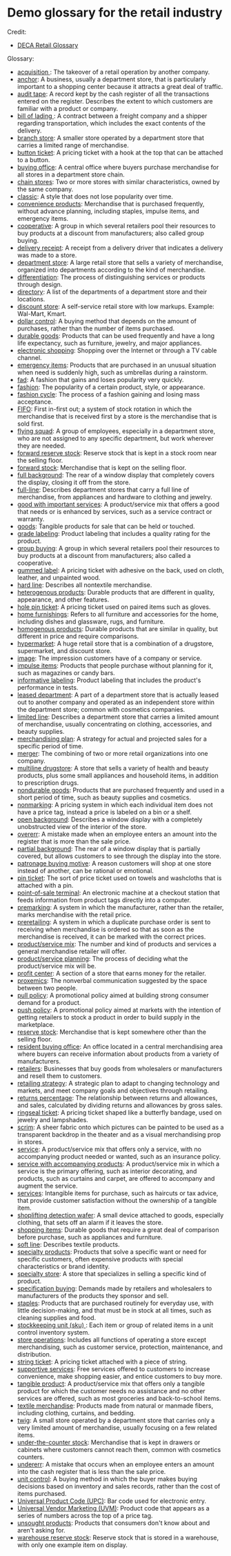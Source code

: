 # Demo glossary for the retail industry

Credit:

* [DECA Retail Glossary](http://www.glencoe.com/sec/marketingeducation/retailing/students/deca_glossary.php/)

Glossary:

* [acquisition ](TODO): The takeover of a retail operation by another company.
* [anchor](TODO):  A business, usually a department store, that is particularly important to a shopping center because it attracts a great deal of traffic. 
* [audit tape](TODO): A record kept by the cash register of all the transactions entered on the register. Describes the extent to which customers are familiar with a product or company.
* [bill of lading ](TODO): A contract between a freight company and a shipper regarding transportation, which includes the exact contents of the delivery. 
* [branch store](TODO):  A smaller store operated by a department store that carries a limited range of merchandise. 
* [button ticket](TODO):  A pricing ticket with a hook at the top that can be attached to a button. 
* [buying office](TODO):  A central office where buyers purchase merchandise for all stores in a department store chain.
* [chain stores](TODO):  Two or more stores with similar characteristics, owned by the same company. 
* [classic](TODO):  A style that does not lose popularity over time. 
* [convenience products](TODO):  Merchandise that is purchased frequently, without advance planning, including staples, impulse items, and emergency items. 
* [cooperative](TODO):  A group in which several retailers pool their resources to buy products at a discount from manufacturers; also called group buying. 
* [delivery receipt](TODO):  A receipt from a delivery driver that indicates a delivery was made to a store. 
* [department store](TODO):  A large retail store that sells a variety of merchandise, organized into departments according to the kind of merchandise. 
* [differentiation](TODO):  The process of distinguishing services or products through design. 
* [directory](TODO):  A list of the departments of a department store and their locations. 
* [discount store](TODO):  A self-service retail store with low markups. Example: Wal-Mart, Kmart. 
* [dollar control](TODO):  A buying method that depends on the amount of purchases, rather than the number of items purchased. 
* [durable goods](TODO):  Products that can be used frequently and have a long life expectancy, such as furniture, jewelry, and major appliances. 
* [electronic shopping](TODO):  Shopping over the Internet or through a TV cable channel. 
* [emergency items](TODO):  Products that are purchased in an unusual situation when need is suddenly high, such as umbrellas during a rainstorm.
* [fad](TODO):  A fashion that gains and loses popularity very quickly. 
* [fashion](TODO):  The popularity of a certain product, style, or appearance. 
* [fashion cycle](TODO):  The process of a fashion gaining and losing mass acceptance. 
* [FIFO](TODO):  First in-first out; a system of stock rotation in which the merchandise that is received first by a store is the merchandise that is sold first. 
* [flying squad](TODO):  A group of employees, especially in a department store, who are not assigned to any specific department, but work wherever they are needed. 
* [forward reserve stock](TODO):  Reserve stock that is kept in a stock room near the selling floor. 
* [forward stock](TODO):  Merchandise that is kept on the selling floor. 
* [full background](TODO):  The rear of a window display that completely covers the display, closing it off from the store. 
* [full-line](TODO):  Describes department stores that carry a full line of merchandise, from appliances and hardware to clothing and jewelry. 
* [good with important services](TODO):  A product/service mix that offers a good that needs or is enhanced by services, such as a service contract or warranty. 
* [goods](TODO):  Tangible products for sale that can be held or touched. 
* [grade labeling](TODO):  Product labeling that includes a quality rating for the product. 
* [group buying](TODO):  A group in which several retailers pool their resources to buy products at a discount from manufacturers; also called a cooperative. 
* [gummed label](TODO):  A pricing ticket with adhesive on the back, used on cloth, leather, and unpainted wood. 
* [hard line](TODO):  Describes all nontextile merchandise. 
* [heterogenous products](TODO):  Durable products that are different in quality, appearance, and other features. 
* [hole pin ticket](TODO):  A pricing ticket used on paired items such as gloves. 
* [home furnishings](TODO):  Refers to all furniture and accessories for the home, including dishes and glassware, rugs, and furniture. 
* [homogenous products](TODO):  Durable products that are similar in quality, but different in price and require comparisons. 
* [hypermarket](TODO):  A huge retail store that is a combination of a drugstore, supermarket, and discount store. 
* [image](TODO): The impression customers have of a company or service. 
* [impulse items](TODO):  Products that people purchase without planning for it, such as magazines or candy bars. 
* [informative labeling](TODO):  Product labeling that includes the product's performance in tests. 
* [leased department](TODO):  A part of a department store that is actually leased out to another company and operated as an independent store within the department store; common with cosmetics companies. 
* [limited line](TODO):  Describes a department store that carries a limited amount of merchandise, usually concentrating on clothing, accessories, and beauty supplies. 
* [merchandising plan](TODO):  A strategy for actual and projected sales for a specific period of time. 
* [merger](TODO):  The combining of two or more retail organizations into one company. 
* [multiline drugstore](TODO):  A store that sells a variety of health and beauty products, plus some small appliances and household items, in addition to prescription drugs. 
* [nondurable goods](TODO):  Products that are purchased frequently and used in a short period of time, such as beauty supplies and cosmetics. 
* [nonmarking](TODO):  A pricing system in which each individual item does not have a price tag, instead a price is labeled on a bin or a shelf. 
* [open background](TODO):  Describes a window display with a completely unobstructed view of the interior of the store. 
* [overerr](TODO):  A mistake made when an employee enters an amount into the register that is more than the sale price. 
* [partial background](TODO):  The rear of a window display that is partially covered, but allows customers to see through the display into the store. 
* [patronage buying motive](TODO):  A reason customers will shop at one store instead of another, can be rational or emotional. 
* [pin ticket](TODO):  The sort of price ticket used on towels and washcloths that is attached with a pin. 
* [point-of-sale terminal](TODO):  An electronic machine at a checkout station that feeds information from product tags directly into a computer. 
* [premarking](TODO):  A system in which the manufacturer, rather than the retailer, marks merchandise with the retail price. 
* [preretailing](TODO):  A system in which a duplicate purchase order is sent to receiving when merchandise is ordered so that as soon as the merchandise is received, it can be marked with the correct prices. 
* [product/service mix](TODO):  The number and kind of products and services a general merchandise retailer will offer. 
* [product/service planning](TODO):  The process of deciding what the product/service mix will be. 
* [profit center](TODO):  A section of a store that earns money for the retailer. 
* [proxemics](TODO):  The nonverbal communication suggested by the space between two people. 
* [pull policy](TODO):  A promotional policy aimed at building strong consumer demand for a product. 
* [push policy](TODO):  A promotional policy aimed at markets with the intention of getting retailers to stock a product in order to build supply in the marketplace. 
* [reserve stock](TODO):  Merchandise that is kept somewhere other than the selling floor. 
* [resident buying office](TODO):  An office located in a central merchandising area where buyers can receive information about products from a variety of manufacturers. 
* [retailers](TODO):  Businesses that buy goods from wholesalers or manufacturers and resell them to customers. 
* [retailing strategy](TODO):  A strategic plan to adapt to changing technology and markets, and meet company goals and objectives through retailing. 
* [returns percentage](TODO):  The relationship between returns and allowances, and sales, calculated by dividing returns and allowances by gross sales. 
* [ringseal ticket](TODO):  A pricing ticket shaped like a butterfly bandage, used on jewelry and lampshades. 
* [scrim](TODO):  A sheer fabric onto which pictures can be painted to be used as a transparent backdrop in the theater and as a visual merchandising prop in stores. 
* [service](TODO):  A product/service mix that offers only a service, with no accompanying product needed or wanted, such as an insurance policy. 
* [service with accompanying products](TODO):  A product/service mix in which a service is the primary offering, such as interior decorating, and products, such as curtains and carpet, are offered to accompany and augment the service. 
* [services](TODO):  Intangible items for purchase, such as haircuts or tax advice, that provide customer satisfaction without the ownership of a tangible item. 
* [shoplifting detection wafer](TODO):  A small device attached to goods, especially clothing, that sets off an alarm if it leaves the store. 
* [shopping items](TODO):  Durable goods that require a great deal of comparison before purchase, such as appliances and furniture. 
* [soft line](TODO):  Describes textile products. 
* [specialty products](TODO):  Products that solve a specific want or need for specific customers, often expensive products with special characteristics or brand identity. 
* [specialty store](TODO):  A store that specializes in selling a specific kind of product. 
* [specification buying](TODO):  Demands made by retailers and wholesalers to manufacturers of the products they sponsor and sell. 
* [staples](TODO):  Products that are purchased routinely for everyday use, with little decision-making, and that must be in stock at all times, such as cleaning supplies and food. 
* [stockkeeping unit (sku) ](TODO): Each item or group of related items in a unit control inventory system. 
* [store operations](TODO):  Includes all functions of operating a store except merchandising, such as customer service, protection, maintenance, and distribution. 
* [string ticket](TODO):  A pricing ticket attached with a piece of string. 
* [supportive services](TODO):  Free services offered to customers to increase convenience, make shopping easier, and entice customers to buy more. 
* [tangible product](TODO):  A product/service mix that offers only a tangible product for which the customer needs no assistance and no other services are offered, such as most groceries and back-to-school items. 
* [textile merchandise](TODO):  Products made from natural or manmade fibers, including clothing, curtains, and bedding. 
* [twig](TODO):  A small store operated by a department store that carries only a very limited amount of merchandise, usually focusing on a few related items. 
* [under-the-counter stock](TODO):  Merchandise that is kept in drawers or cabinets where customers cannot reach them, common with cosmetics counters. 
* [undererr](TODO):  A mistake that occurs when an employee enters an amount into the cash register that is less than the sale price. 
* [unit control](TODO):  A buying method in which the buyer makes buying decisions based on inventory and sales records, rather than the cost of items purchased. 
* [Universal Product Code (UPC)](TODO):  Bar code used for electronic entry. 
* [Universal Vendor Marketing (UVM)](TODO):  Product code that appears as a series of numbers across the top of a price tag. 
* [unsought products](TODO):  Products that consumers don't know about and aren't asking for. 
* [warehouse reserve stock](TODO):  Reserve stock that is stored in a warehouse, with only one example item on display.
